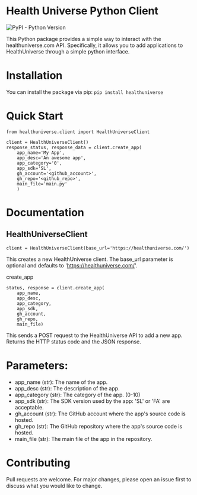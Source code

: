 # Health Universe Python Client

![PyPI - Python Version](https://img.shields.io/pypi/pyversions/requests)

This Python package provides a simple way to interact with the healthuniverse.com API. Specifically, it allows you to add applications to HealthUniverse through a simple python interface.

# Installation

You can install the package via pip:
`pip install healthuniverse`

# Quick Start

```
from healthuniverse.client import HealthUniverseClient

client = HealthUniverseClient()
response_status, response_data = client.create_app(
    app_name='My App', 
    app_desc='An awesome app', 
    app_category='0', 
    app_sdk='SL', 
    gh_account='<github_account>', 
    gh_repo='<github_repo>', 
    main_file='main.py'
    )

```

# Documentation

## HealthUniverseClient

`client = HealthUniverseClient(base_url='https://healthuniverse.com/')`

This creates a new HealthUniverse client. The base_url parameter is optional and defaults to 'https://healthuniverse.com/'.

create_app

```
status, response = client.create_app(
    app_name, 
    app_desc, 
    app_category, 
    app_sdk, 
    gh_account, 
    gh_repo, 
    main_file)
```

This sends a POST request to the HealthUniverse API to add a new app. Returns the HTTP status code and the JSON response.

# Parameters:

- app_name (str): The name of the app.
- app_desc (str): The description of the app.
- app_category (str): The category of the app. (0-10)
- app_sdk (str): The SDK version used by the app: 'SL' or 'FA' are acceptable.
- gh_account (str): The GitHub account where the app's source code is hosted.
- gh_repo (str): The GitHub repository where the app's source code is hosted.
- main_file (str): The main file of the app in the repository.

# Contributing

Pull requests are welcome. For major changes, please open an issue first to discuss what you would like to change.